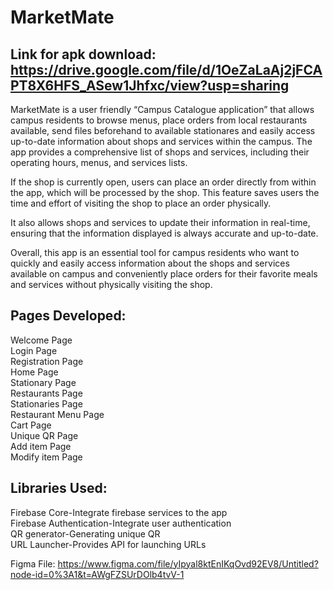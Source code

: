 # MarketMate

## Link for apk download: https://drive.google.com/file/d/1OeZaLaAj2jFCAPT8X6HFS_ASew1Jhfxc/view?usp=sharing 

MarketMate is a user friendly  “Campus Catalogue application” that allows campus residents to browse menus, place orders from local restaurants available, send files beforehand to available stationares and easily access up-to-date information about shops and services within the campus. The app provides a comprehensive list of shops and services, including their operating hours, menus, and services lists.

If the shop is currently open, users can place an order directly from within the app, which will be processed by the shop. This feature saves users the time and effort of visiting the shop to place an order physically.

It also allows shops and services to update their information in real-time, ensuring that the information displayed is always accurate and up-to-date. 

Overall, this app is an essential tool for campus residents who want to quickly and easily access information about the shops and services available on campus and conveniently place orders for their favorite meals and services without physically visiting the shop.


## Pages Developed:

Welcome Page  
Login Page  
Registration Page  
Home Page  
Stationary Page  
Restaurants Page  
Stationaries Page  
Restaurant Menu Page   
Cart Page  
Unique QR Page  
Add item Page  
Modify item Page  
 
## Libraries Used:


Firebase Core-Integrate firebase services to the app  
Firebase Authentication-Integrate user authentication  
QR generator-Generating unique QR  
URL Launcher-Provides API for launching URLs  


Figma File:
https://www.figma.com/file/yIpyal8ktEnIKqOvd92EV8/Untitled?node-id=0%3A1&t=AWgFZSUrDOlb4tvV-1 


